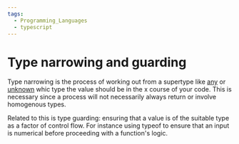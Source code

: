 ```yaml
---
tags:
  - Programming_Languages
  - typescript
---
```


# Type narrowing and guarding

Type narrowing is the process of working out from a supertype like [any](./Any.md) or [unknown](./Unknown.md) whic type the value should be in the x course of your code. This is necessary since a process will not necessarily always return or involve homogenous types.

Related to this is type guarding: ensuring that a value is of the suitable type as a factor of control flow. For instance using typeof to ensure that an input is numerical before proceeding with a function's logic.
